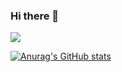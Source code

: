 ### Hi there 👋
![](https://komarev.com/ghpvc/?username=manvendrarana)

[![Anurag's GitHub stats](https://github-readme-stats.vercel.app/api?username=manvendrarana)](https://github.com/anuraghazra/github-readme-stats)


<!--
**manvendrarana/manvendrarana** is a ✨ _special_ ✨ repository because its `README.md` (this file) appears on your GitHub profile.

Here are some ideas to get you started:

- 🔭 I’m currently working on ...
- 🌱 I’m currently learning ...
- 👯 I’m looking to collaborate on ...
- 🤔 I’m looking for help with ...
- 💬 Ask me about ...
- 📫 How to reach me: ...
- 😄 Pronouns: ...
- ⚡ Fun fact: ...
-->
